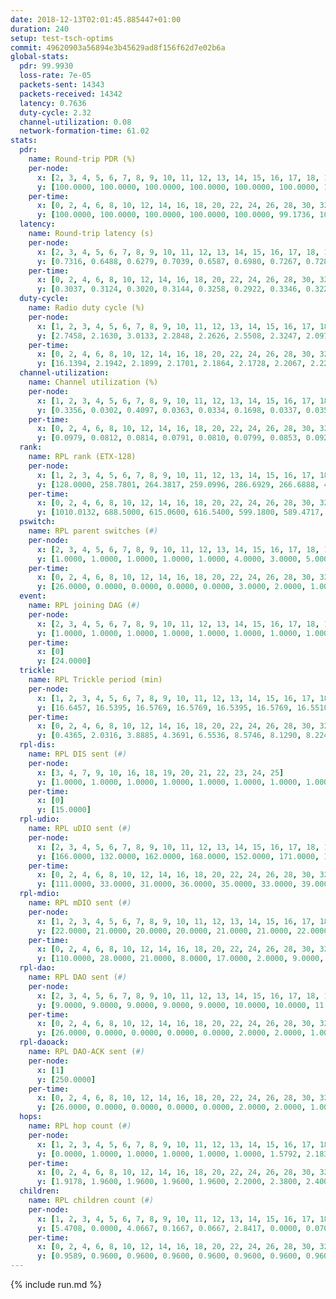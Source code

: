 ```yaml
---
date: 2018-12-13T02:01:45.885447+01:00
duration: 240
setup: test-tsch-optims
commit: 49620903a56894e3b45629ad8f156f62d7e02b6a
global-stats:
  pdr: 99.9930
  loss-rate: 7e-05
  packets-sent: 14343
  packets-received: 14342
  latency: 0.7636
  duty-cycle: 2.32
  channel-utilization: 0.08
  network-formation-time: 61.02
stats:
  pdr:
    name: Round-trip PDR (%)
    per-node:
      x: [2, 3, 4, 5, 6, 7, 8, 9, 10, 11, 12, 13, 14, 15, 16, 17, 18, 19, 20, 21, 22, 23, 24, 25]
      y: [100.0000, 100.0000, 100.0000, 100.0000, 100.0000, 100.0000, 100.0000, 100.0000, 100.0000, 100.0000, 100.0000, 99.8291, 100.0000, 100.0000, 100.0000, 100.0000, 100.0000, 100.0000, 100.0000, 100.0000, 100.0000, 100.0000, 100.0000, 100.0000]
    per-time:
      x: [0, 2, 4, 6, 8, 10, 12, 14, 16, 18, 20, 22, 24, 26, 28, 30, 32, 34, 36, 38, 40, 42, 44, 46, 48, 50, 52, 54, 56, 58, 60, 62, 64, 66, 68, 70, 72, 74, 76, 78, 80, 82, 84, 86, 88, 90, 92, 94, 96, 98, 100, 102, 104, 106, 108, 110, 112, 114, 116, 118, 120, 122, 124, 126, 128, 130, 132, 134, 136, 138, 140, 142, 144, 146, 148, 150, 152, 154, 156, 158, 160, 162, 164, 166, 168, 170, 172, 174, 176, 178, 180, 182, 184, 186, 188, 190, 192, 194, 196, 198, 200, 202, 204, 206, 208, 210, 212, 214, 216, 218, 220, 222, 224, 226, 228, 230, 232, 234, 236, 238, 240]
      y: [100.0000, 100.0000, 100.0000, 100.0000, 100.0000, 99.1736, 100.0000, 100.0000, 100.0000, 100.0000, 100.0000, 100.0000, 100.0000, 100.0000, 100.0000, 100.0000, 100.0000, 100.0000, 100.0000, 100.0000, 100.0000, 100.0000, 100.0000, 100.0000, 100.0000, 100.0000, 100.0000, 100.0000, 100.0000, 100.0000, 100.0000, 100.0000, 100.0000, 100.0000, 100.0000, 100.0000, 100.0000, 100.0000, 100.0000, 100.0000, 100.0000, 100.0000, 100.0000, 100.0000, 100.0000, 100.0000, 100.0000, 100.0000, 100.0000, 100.0000, 100.0000, 100.0000, 100.0000, 100.0000, 100.0000, 100.0000, 100.0000, 100.0000, 100.0000, 100.0000, 100.0000, 100.0000, 100.0000, 100.0000, 100.0000, 100.0000, 100.0000, 100.0000, 100.0000, 100.0000, 100.0000, 100.0000, 100.0000, 100.0000, 100.0000, 100.0000, 100.0000, 100.0000, 100.0000, 100.0000, 100.0000, 100.0000, 100.0000, 100.0000, 100.0000, 100.0000, 100.0000, 100.0000, 100.0000, 100.0000, 100.0000, 100.0000, 100.0000, 100.0000, 100.0000, 100.0000, 100.0000, 100.0000, 100.0000, 100.0000, 100.0000, 100.0000, 100.0000, 100.0000, 100.0000, 100.0000, 100.0000, 100.0000, 100.0000, 100.0000, 100.0000, 100.0000, 100.0000, 100.0000, 100.0000, 100.0000, 100.0000, 100.0000, 100.0000, 100.0000, null]
  latency:
    name: Round-trip latency (s)
    per-node:
      x: [2, 3, 4, 5, 6, 7, 8, 9, 10, 11, 12, 13, 14, 15, 16, 17, 18, 19, 20, 21, 22, 23, 24, 25]
      y: [0.7316, 0.6488, 0.6279, 0.7039, 0.6587, 0.6980, 0.7267, 0.7282, 0.6860, 0.6993, 0.7072, 0.7069, 0.8473, 0.7477, 0.8240, 0.7597, 0.7822, 0.8357, 0.8490, 0.8219, 0.8299, 0.9424, 0.9390, 0.8377]
    per-time:
      x: [0, 2, 4, 6, 8, 10, 12, 14, 16, 18, 20, 22, 24, 26, 28, 30, 32, 34, 36, 38, 40, 42, 44, 46, 48, 50, 52, 54, 56, 58, 60, 62, 64, 66, 68, 70, 72, 74, 76, 78, 80, 82, 84, 86, 88, 90, 92, 94, 96, 98, 100, 102, 104, 106, 108, 110, 112, 114, 116, 118, 120, 122, 124, 126, 128, 130, 132, 134, 136, 138, 140, 142, 144, 146, 148, 150, 152, 154, 156, 158, 160, 162, 164, 166, 168, 170, 172, 174, 176, 178, 180, 182, 184, 186, 188, 190, 192, 194, 196, 198, 200, 202, 204, 206, 208, 210, 212, 214, 216, 218, 220, 222, 224, 226, 228, 230, 232, 234, 236, 238, 240]
      y: [0.3037, 0.3124, 0.3020, 0.3144, 0.3258, 0.2922, 0.3346, 0.3227, 0.3398, 0.3322, 0.3172, 0.3284, 0.3203, 0.3432, 0.3263, 0.3298, 0.3376, 0.3284, 0.3188, 0.2812, 0.2815, 0.3090, 0.3111, 0.3044, 0.2709, 0.3206, 0.2996, 0.3013, 0.3201, 0.3346, 0.3351, 0.2832, 0.2958, 0.3035, 0.3036, 0.2993, 0.2993, 0.3247, 0.3172, 0.3169, 0.3205, 0.3305, 0.3145, 0.3459, 0.3092, 0.2971, 0.2976, 0.4093, 0.4915, 0.4551, 0.3234, 0.2881, 0.3402, 0.5067, 0.8804, 0.5990, 0.4943, 0.3834, 0.2942, 0.6015, 1.2728, 1.0409, 0.8904, 0.5410, 0.5386, 0.6102, 1.2530, 1.2718, 1.2383, 0.9746, 0.7943, 0.7342, 1.2585, 1.2630, 1.2753, 1.2526, 1.2462, 1.0506, 1.2602, 1.2480, 1.2561, 1.2553, 1.2636, 1.2554, 1.2469, 1.2338, 1.2166, 1.2382, 1.2457, 1.2496, 1.2435, 1.2491, 1.2341, 1.2575, 1.2487, 1.2555, 1.2442, 1.2458, 1.2421, 1.2546, 1.2623, 1.2645, 1.2643, 1.2585, 1.2608, 1.2457, 1.2701, 1.2492, 1.2384, 1.2623, 1.2518, 1.2386, 1.2495, 1.2716, 1.2274, 1.2564, 1.2345, 1.2624, 1.2493, 1.2883, null]
  duty-cycle:
    name: Radio duty cycle (%)
    per-node:
      x: [1, 2, 3, 4, 5, 6, 7, 8, 9, 10, 11, 12, 13, 14, 15, 16, 17, 18, 19, 20, 21, 22, 23, 24, 25]
      y: [2.7458, 2.1630, 3.0133, 2.2848, 2.2626, 2.5508, 2.3247, 2.0975, 2.1318, 2.1242, 2.1567, 2.2929, 2.3760, 2.2769, 2.4886, 2.1941, 2.3203, 2.4330, 2.3119, 2.2663, 2.1870, 2.2354, 2.2071, 2.2447, 2.1971]
    per-time:
      x: [0, 2, 4, 6, 8, 10, 12, 14, 16, 18, 20, 22, 24, 26, 28, 30, 32, 34, 36, 38, 40, 42, 44, 46, 48, 50, 52, 54, 56, 58, 60, 62, 64, 66, 68, 70, 72, 74, 76, 78, 80, 82, 84, 86, 88, 90, 92, 94, 96, 98, 100, 102, 104, 106, 108, 110, 112, 114, 116, 118, 120, 122, 124, 126, 128, 130, 132, 134, 136, 138, 140, 142, 144, 146, 148, 150, 152, 154, 156, 158, 160, 162, 164, 166, 168, 170, 172, 174, 176, 178, 180, 182, 184, 186, 188, 190, 192, 194, 196, 198, 200, 202, 204, 206, 208, 210, 212, 214, 216, 218, 220, 222, 224, 226, 228, 230, 232, 234, 236, 238, 240]
      y: [16.1394, 2.1942, 2.1899, 2.1701, 2.1864, 2.1728, 2.2067, 2.2215, 2.2030, 2.2088, 2.1965, 2.2133, 2.1910, 2.2048, 2.2534, 2.2173, 2.1947, 2.2163, 2.2094, 2.2073, 2.1782, 2.1717, 2.1972, 2.1953, 2.1883, 2.2028, 2.2029, 2.1842, 2.2268, 2.2102, 2.1990, 2.1923, 2.2023, 2.1855, 2.2038, 2.1859, 2.1797, 2.1791, 2.1908, 2.2004, 2.2217, 2.2092, 2.2028, 2.2294, 2.1866, 2.1877, 2.1977, 2.1748, 2.2119, 2.1966, 2.2072, 2.1927, 2.2058, 2.1835, 2.1905, 2.1629, 2.1780, 2.2014, 2.2119, 2.1999, 2.2098, 2.2001, 2.1715, 2.2057, 2.2033, 2.2045, 2.2175, 2.1986, 2.2188, 2.2064, 2.1969, 2.2184, 2.2004, 2.1962, 2.1997, 2.2057, 2.2094, 2.1941, 2.2000, 2.1956, 2.1906, 2.2023, 2.2078, 2.1862, 2.1876, 2.2167, 2.1974, 2.2039, 2.1794, 2.1880, 2.1849, 2.1924, 2.2146, 2.1915, 2.2071, 2.2022, 2.2000, 2.1856, 2.2001, 2.2078, 2.2094, 2.2105, 2.2102, 2.2032, 2.2082, 2.1925, 2.2113, 2.2087, 2.1780, 2.2014, 2.2017, 2.1939, 2.1936, 2.2095, 2.2172, 2.1903, 2.1923, 2.1957, 2.1929, 2.2109, null]
  channel-utilization:
    name: Channel utilization (%)
    per-node:
      x: [1, 2, 3, 4, 5, 6, 7, 8, 9, 10, 11, 12, 13, 14, 15, 16, 17, 18, 19, 20, 21, 22, 23, 24, 25]
      y: [0.3356, 0.0302, 0.4097, 0.0363, 0.0334, 0.1698, 0.0337, 0.0353, 0.0382, 0.0612, 0.0340, 0.1211, 0.0803, 0.0319, 0.1812, 0.0413, 0.0641, 0.1046, 0.0348, 0.0475, 0.0392, 0.0331, 0.0305, 0.0306, 0.0306]
    per-time:
      x: [0, 2, 4, 6, 8, 10, 12, 14, 16, 18, 20, 22, 24, 26, 28, 30, 32, 34, 36, 38, 40, 42, 44, 46, 48, 50, 52, 54, 56, 58, 60, 62, 64, 66, 68, 70, 72, 74, 76, 78, 80, 82, 84, 86, 88, 90, 92, 94, 96, 98, 100, 102, 104, 106, 108, 110, 112, 114, 116, 118, 120, 122, 124, 126, 128, 130, 132, 134, 136, 138, 140, 142, 144, 146, 148, 150, 152, 154, 156, 158, 160, 162, 164, 166, 168, 170, 172, 174, 176, 178, 180, 182, 184, 186, 188, 190, 192, 194, 196, 198, 200, 202, 204, 206, 208, 210, 212, 214, 216, 218, 220, 222, 224, 226, 228, 230, 232, 234, 236, 238, 240]
      y: [0.0979, 0.0812, 0.0814, 0.0791, 0.0810, 0.0799, 0.0853, 0.0922, 0.0855, 0.0864, 0.0859, 0.0901, 0.0836, 0.0883, 0.1014, 0.0902, 0.0831, 0.0890, 0.0887, 0.0865, 0.0787, 0.0769, 0.0829, 0.0832, 0.0808, 0.0843, 0.0848, 0.0792, 0.0936, 0.0885, 0.0855, 0.0812, 0.0835, 0.0797, 0.0865, 0.0802, 0.0790, 0.0786, 0.0819, 0.0836, 0.0893, 0.0861, 0.0841, 0.0910, 0.0807, 0.0805, 0.0832, 0.0783, 0.0873, 0.0823, 0.0842, 0.0806, 0.0850, 0.0791, 0.0809, 0.0716, 0.0772, 0.0840, 0.0852, 0.0822, 0.0879, 0.0838, 0.0750, 0.0857, 0.0843, 0.0853, 0.0882, 0.0805, 0.0865, 0.0836, 0.0824, 0.0879, 0.0829, 0.0813, 0.0819, 0.0848, 0.0840, 0.0806, 0.0828, 0.0825, 0.0796, 0.0847, 0.0858, 0.0792, 0.0768, 0.0872, 0.0815, 0.0832, 0.0768, 0.0801, 0.0777, 0.0804, 0.0857, 0.0792, 0.0834, 0.0818, 0.0821, 0.0778, 0.0822, 0.0846, 0.0862, 0.0865, 0.0857, 0.0849, 0.0854, 0.0815, 0.0868, 0.0880, 0.0776, 0.0845, 0.0839, 0.0810, 0.0798, 0.0850, 0.0898, 0.0813, 0.0820, 0.0828, 0.0804, 0.0864, null]
  rank:
    name: RPL rank (ETX-128)
    per-node:
      x: [1, 2, 3, 4, 5, 6, 7, 8, 9, 10, 11, 12, 13, 14, 15, 16, 17, 18, 19, 20, 21, 22, 23, 24, 25]
      y: [128.0000, 258.7801, 264.3817, 259.0996, 286.6929, 266.6888, 407.7582, 463.9095, 539.1429, 406.4523, 574.9673, 403.6434, 440.5207, 540.5802, 456.0000, 550.1255, 439.9502, 602.3887, 629.9315, 620.7284, 679.9960, 614.9061, 767.5382, 736.6626, 759.8333]
    per-time:
      x: [0, 2, 4, 6, 8, 10, 12, 14, 16, 18, 20, 22, 24, 26, 28, 30, 32, 34, 36, 38, 40, 42, 44, 46, 48, 50, 52, 54, 56, 58, 60, 62, 64, 66, 68, 70, 72, 74, 76, 78, 80, 82, 84, 86, 88, 90, 92, 94, 96, 98, 100, 102, 104, 106, 108, 110, 112, 114, 116, 118, 120, 122, 124, 126, 128, 130, 132, 134, 136, 138, 140, 142, 144, 146, 148, 150, 152, 154, 156, 158, 160, 162, 164, 166, 168, 170, 172, 174, 176, 178, 180, 182, 184, 186, 188, 190, 192, 194, 196, 198, 200, 202, 204, 206, 208, 210, 212, 214, 216, 218, 220, 222, 224, 226, 228, 230, 232, 234, 236, 238, 240]
      y: [1010.0132, 688.5000, 615.0600, 616.5400, 599.1800, 589.4717, 581.3462, 524.3922, 508.7400, 506.6800, 508.9200, 505.3600, 508.3600, 513.2941, 498.1800, 507.4000, 503.2200, 510.8627, 504.7255, 491.6078, 488.7500, 481.4800, 473.8200, 474.8000, 486.0400, 485.7400, 484.0800, 484.0200, 489.7692, 522.8000, 521.9600, 513.4800, 496.8800, 498.9600, 493.4231, 484.5800, 487.0800, 482.9615, 475.6400, 479.0577, 475.7600, 480.1600, 474.6200, 479.5200, 482.6346, 474.2549, 464.4706, 471.1600, 476.9200, 480.8200, 483.8235, 480.8800, 477.0588, 472.3400, 475.0000, 470.2800, 469.2353, 465.1200, 458.5200, 451.4200, 464.4000, 470.4000, 459.7200, 459.4118, 456.1923, 453.1373, 444.6667, 442.9600, 448.0200, 454.7200, 452.0000, 459.4600, 455.1923, 448.9216, 442.5000, 446.8000, 464.2600, 464.4600, 453.6600, 445.9800, 449.4200, 443.0784, 438.7600, 441.9200, 439.1176, 442.7400, 453.5098, 446.7000, 453.0196, 448.4400, 457.2600, 458.0600, 460.9811, 450.1961, 444.8600, 449.0400, 444.6000, 445.6600, 442.3000, 449.8824, 458.0980, 456.5400, 465.7255, 485.6200, 491.0000, 472.0600, 475.0980, 473.8269, 462.1765, 460.6275, 454.9020, 455.9608, 451.3725, 460.0800, 488.4340, 481.6154, 468.8600, 472.4600, 468.9804, 474.2642, null]
  pswitch:
    name: RPL parent switches (#)
    per-node:
      x: [2, 3, 4, 5, 6, 7, 8, 9, 10, 11, 12, 13, 14, 15, 16, 17, 18, 19, 20, 21, 22, 23, 24, 25]
      y: [1.0000, 1.0000, 1.0000, 1.0000, 1.0000, 4.0000, 3.0000, 5.0000, 1.0000, 5.0000, 4.0000, 2.0000, 3.0000, 2.0000, 7.0000, 1.0000, 7.0000, 8.0000, 3.0000, 9.0000, 5.0000, 9.0000, 3.0000, 6.0000]
    per-time:
      x: [0, 2, 4, 6, 8, 10, 12, 14, 16, 18, 20, 22, 24, 26, 28, 30, 32, 34, 36, 38, 40, 42, 44, 46, 48, 50, 52, 54, 56, 58, 60, 62, 64, 66, 68, 70, 72, 74, 76, 78, 80, 82, 84, 86, 88, 90, 92, 94, 96, 98, 100, 102, 104, 106, 108, 110, 112, 114, 116, 118, 120, 122, 124, 126, 128, 130, 132, 134, 136, 138, 140, 142, 144, 146, 148, 150, 152, 154, 156, 158, 160, 162, 164, 166, 168, 170, 172, 174, 176, 178, 180, 182, 184, 186, 188, 190, 192, 194, 196, 198, 200, 202, 204, 206, 208, 210, 212, 214, 216, 218, 220, 222, 224, 226, 228, 230, 232, 234, 236, 238, 240]
      y: [26.0000, 0.0000, 0.0000, 0.0000, 0.0000, 3.0000, 2.0000, 1.0000, 0.0000, 0.0000, 0.0000, 0.0000, 0.0000, 1.0000, 0.0000, 0.0000, 0.0000, 1.0000, 1.0000, 1.0000, 2.0000, 0.0000, 0.0000, 0.0000, 0.0000, 0.0000, 0.0000, 0.0000, 2.0000, 0.0000, 0.0000, 0.0000, 0.0000, 0.0000, 2.0000, 0.0000, 0.0000, 2.0000, 0.0000, 2.0000, 0.0000, 0.0000, 0.0000, 0.0000, 2.0000, 1.0000, 1.0000, 0.0000, 0.0000, 0.0000, 1.0000, 0.0000, 1.0000, 0.0000, 0.0000, 0.0000, 1.0000, 0.0000, 0.0000, 0.0000, 0.0000, 0.0000, 0.0000, 1.0000, 2.0000, 1.0000, 1.0000, 0.0000, 0.0000, 0.0000, 0.0000, 0.0000, 2.0000, 1.0000, 0.0000, 0.0000, 0.0000, 0.0000, 0.0000, 0.0000, 0.0000, 1.0000, 0.0000, 0.0000, 1.0000, 0.0000, 1.0000, 0.0000, 1.0000, 0.0000, 0.0000, 0.0000, 3.0000, 1.0000, 0.0000, 0.0000, 0.0000, 0.0000, 0.0000, 1.0000, 1.0000, 0.0000, 1.0000, 0.0000, 3.0000, 0.0000, 1.0000, 2.0000, 1.0000, 1.0000, 1.0000, 1.0000, 1.0000, 0.0000, 3.0000, 2.0000, 0.0000, 0.0000, 1.0000, 3.0000, 0.0000]
  event:
    name: RPL joining DAG (#)
    per-node:
      x: [2, 3, 4, 5, 6, 7, 8, 9, 10, 11, 12, 13, 14, 15, 16, 17, 18, 19, 20, 21, 22, 23, 24, 25]
      y: [1.0000, 1.0000, 1.0000, 1.0000, 1.0000, 1.0000, 1.0000, 1.0000, 1.0000, 1.0000, 1.0000, 1.0000, 1.0000, 1.0000, 1.0000, 1.0000, 1.0000, 1.0000, 1.0000, 1.0000, 1.0000, 1.0000, 1.0000, 1.0000]
    per-time:
      x: [0]
      y: [24.0000]
  trickle:
    name: RPL Trickle period (min)
    per-node:
      x: [1, 2, 3, 4, 5, 6, 7, 8, 9, 10, 11, 12, 13, 14, 15, 16, 17, 18, 19, 20, 21, 22, 23, 24, 25]
      y: [16.6457, 16.5395, 16.5769, 16.5769, 16.5395, 16.5769, 16.5510, 16.5472, 16.5459, 16.5395, 16.4144, 15.8597, 16.5434, 15.9516, 16.4619, 16.5623, 16.5395, 16.5529, 16.5497, 16.4947, 16.5559, 16.5384, 16.5183, 16.5306, 16.5447]
    per-time:
      x: [0, 2, 4, 6, 8, 10, 12, 14, 16, 18, 20, 22, 24, 26, 28, 30, 32, 34, 36, 38, 40, 42, 44, 46, 48, 50, 52, 54, 56, 58, 60, 62, 64, 66, 68, 70, 72, 74, 76, 78, 80, 82, 84, 86, 88, 90, 92, 94, 96, 98, 100, 102, 104, 106, 108, 110, 112, 114, 116, 118, 120, 122, 124, 126, 128, 130, 132, 134, 136, 138, 140, 142, 144, 146, 148, 150, 152, 154, 156, 158, 160, 162, 164, 166, 168, 170, 172, 174, 176, 178, 180, 182, 184, 186, 188, 190, 192, 194, 196, 198, 200, 202, 204, 206, 208, 210, 212, 214, 216, 218, 220, 222, 224, 226, 228, 230, 232, 234, 236, 238, 240]
      y: [0.4365, 2.0316, 3.8885, 4.3691, 6.5536, 8.5746, 8.1290, 8.2241, 9.0877, 16.4277, 16.7772, 16.7772, 16.7772, 16.7909, 17.1267, 17.4763, 17.4763, 17.4763, 17.4763, 17.4763, 17.4763, 17.4763, 17.4763, 17.4763, 17.4763, 17.4763, 17.4763, 17.4763, 17.4763, 17.4763, 17.4763, 17.4763, 17.4763, 17.4763, 17.4763, 17.4763, 17.4763, 17.4763, 17.4763, 17.4763, 17.4763, 17.4763, 17.4763, 17.4763, 17.4763, 17.4763, 17.4763, 17.4763, 17.4763, 17.4763, 17.4763, 17.4763, 17.4763, 17.4763, 17.4763, 17.4763, 17.4763, 17.4763, 17.4763, 17.4763, 17.4763, 17.4763, 17.4763, 17.4763, 17.4763, 17.4763, 17.4763, 17.4763, 17.4763, 17.4763, 17.4763, 17.4763, 17.4763, 17.4763, 17.4763, 17.4763, 17.4763, 17.4763, 17.4763, 17.4763, 17.4763, 17.4763, 17.4763, 17.4763, 17.4763, 17.4763, 17.4763, 17.4763, 17.4763, 17.4763, 17.4763, 17.4763, 17.4763, 17.4763, 17.4763, 17.4763, 17.4763, 17.4763, 17.4763, 17.4763, 17.4763, 17.4763, 17.4763, 17.4763, 17.4763, 17.4763, 17.4763, 17.4763, 17.4763, 17.4763, 17.4763, 17.4763, 17.4763, 17.4763, 17.4763, 17.4763, 17.4763, 17.4763, 17.4763, 17.4763, null]
  rpl-dis:
    name: RPL DIS sent (#)
    per-node:
      x: [3, 4, 7, 9, 10, 16, 18, 19, 20, 21, 22, 23, 24, 25]
      y: [1.0000, 1.0000, 1.0000, 1.0000, 1.0000, 1.0000, 1.0000, 1.0000, 1.0000, 1.0000, 2.0000, 1.0000, 1.0000, 1.0000]
    per-time:
      x: [0]
      y: [15.0000]
  rpl-udio:
    name: RPL uDIO sent (#)
    per-node:
      x: [2, 3, 4, 5, 6, 7, 8, 9, 10, 11, 12, 13, 14, 15, 16, 17, 18, 19, 20, 21, 22, 23, 24, 25]
      y: [166.0000, 132.0000, 162.0000, 168.0000, 152.0000, 171.0000, 162.0000, 166.0000, 163.0000, 168.0000, 156.0000, 165.0000, 159.0000, 158.0000, 170.0000, 171.0000, 168.0000, 171.0000, 166.0000, 168.0000, 164.0000, 169.0000, 167.0000, 166.0000]
    per-time:
      x: [0, 2, 4, 6, 8, 10, 12, 14, 16, 18, 20, 22, 24, 26, 28, 30, 32, 34, 36, 38, 40, 42, 44, 46, 48, 50, 52, 54, 56, 58, 60, 62, 64, 66, 68, 70, 72, 74, 76, 78, 80, 82, 84, 86, 88, 90, 92, 94, 96, 98, 100, 102, 104, 106, 108, 110, 112, 114, 116, 118, 120, 122, 124, 126, 128, 130, 132, 134, 136, 138, 140, 142, 144, 146, 148, 150, 152, 154, 156, 158, 160, 162, 164, 166, 168, 170, 172, 174, 176, 178, 180, 182, 184, 186, 188, 190, 192, 194, 196, 198, 200, 202, 204, 206, 208, 210, 212, 214, 216, 218, 220, 222, 224, 226, 228, 230, 232, 234, 236, 238, 240]
      y: [111.0000, 33.0000, 31.0000, 36.0000, 35.0000, 33.0000, 39.0000, 30.0000, 32.0000, 31.0000, 27.0000, 33.0000, 29.0000, 34.0000, 32.0000, 38.0000, 28.0000, 33.0000, 33.0000, 34.0000, 31.0000, 29.0000, 34.0000, 29.0000, 35.0000, 31.0000, 34.0000, 28.0000, 32.0000, 35.0000, 32.0000, 31.0000, 34.0000, 30.0000, 36.0000, 30.0000, 27.0000, 31.0000, 31.0000, 34.0000, 30.0000, 32.0000, 36.0000, 29.0000, 25.0000, 39.0000, 32.0000, 30.0000, 33.0000, 27.0000, 30.0000, 29.0000, 28.0000, 34.0000, 29.0000, 33.0000, 28.0000, 27.0000, 36.0000, 29.0000, 33.0000, 34.0000, 34.0000, 32.0000, 34.0000, 31.0000, 27.0000, 33.0000, 29.0000, 32.0000, 33.0000, 36.0000, 31.0000, 29.0000, 31.0000, 35.0000, 38.0000, 34.0000, 30.0000, 36.0000, 29.0000, 34.0000, 33.0000, 30.0000, 36.0000, 28.0000, 31.0000, 31.0000, 35.0000, 30.0000, 32.0000, 33.0000, 35.0000, 31.0000, 34.0000, 30.0000, 31.0000, 35.0000, 32.0000, 36.0000, 33.0000, 34.0000, 25.0000, 27.0000, 34.0000, 36.0000, 33.0000, 36.0000, 31.0000, 36.0000, 35.0000, 27.0000, 30.0000, 34.0000, 35.0000, 35.0000, 29.0000, 32.0000, 32.0000, 33.0000, 1.0000]
  rpl-mdio:
    name: RPL mDIO sent (#)
    per-node:
      x: [1, 2, 3, 4, 5, 6, 7, 8, 9, 10, 11, 12, 13, 14, 15, 16, 17, 18, 19, 20, 21, 22, 23, 24, 25]
      y: [22.0000, 21.0000, 20.0000, 20.0000, 21.0000, 21.0000, 22.0000, 21.0000, 21.0000, 21.0000, 21.0000, 29.0000, 21.0000, 27.0000, 23.0000, 20.0000, 21.0000, 22.0000, 20.0000, 20.0000, 20.0000, 21.0000, 20.0000, 21.0000, 20.0000]
    per-time:
      x: [0, 2, 4, 6, 8, 10, 12, 14, 16, 18, 20, 22, 24, 26, 28, 30, 32, 34, 36, 38, 40, 42, 44, 46, 48, 50, 52, 54, 56, 58, 60, 62, 64, 66, 68, 70, 72, 74, 76, 78, 80, 82, 84, 86, 88, 90, 92, 94, 96, 98, 100, 102, 104, 106, 108, 110, 112, 114, 116, 118, 120, 122, 124, 126, 128, 130, 132, 134, 136, 138, 140, 142, 144, 146, 148, 150, 152, 154, 156, 158, 160, 162, 164, 166, 168, 170, 172, 174, 176, 178, 180, 182, 184, 186, 188, 190, 192, 194, 196, 198, 200, 202, 204, 206, 208, 210, 212, 214, 216, 218, 220, 222, 224, 226, 228, 230, 232, 234, 236, 238, 240]
      y: [110.0000, 28.0000, 21.0000, 8.0000, 17.0000, 2.0000, 9.0000, 12.0000, 11.0000, 3.0000, 0.0000, 0.0000, 0.0000, 1.0000, 5.0000, 4.0000, 7.0000, 8.0000, 0.0000, 2.0000, 0.0000, 0.0000, 4.0000, 1.0000, 7.0000, 10.0000, 1.0000, 0.0000, 2.0000, 0.0000, 0.0000, 4.0000, 5.0000, 7.0000, 4.0000, 3.0000, 0.0000, 0.0000, 0.0000, 3.0000, 6.0000, 4.0000, 5.0000, 7.0000, 0.0000, 0.0000, 1.0000, 1.0000, 4.0000, 6.0000, 2.0000, 6.0000, 5.0000, 0.0000, 0.0000, 2.0000, 0.0000, 6.0000, 7.0000, 5.0000, 2.0000, 3.0000, 0.0000, 1.0000, 1.0000, 0.0000, 2.0000, 10.0000, 6.0000, 5.0000, 0.0000, 0.0000, 1.0000, 0.0000, 5.0000, 7.0000, 6.0000, 3.0000, 3.0000, 0.0000, 1.0000, 0.0000, 0.0000, 1.0000, 8.0000, 5.0000, 5.0000, 5.0000, 0.0000, 0.0000, 0.0000, 0.0000, 8.0000, 3.0000, 4.0000, 6.0000, 4.0000, 0.0000, 0.0000, 2.0000, 2.0000, 2.0000, 5.0000, 7.0000, 7.0000, 0.0000, 2.0000, 0.0000, 0.0000, 2.0000, 3.0000, 3.0000, 8.0000, 7.0000, 0.0000, 1.0000, 0.0000, 1.0000, 6.0000, 7.0000, 0.0000]
  rpl-dao:
    name: RPL DAO sent (#)
    per-node:
      x: [2, 3, 4, 5, 6, 7, 8, 9, 10, 11, 12, 13, 14, 15, 16, 17, 18, 19, 20, 21, 22, 23, 24, 25]
      y: [9.0000, 9.0000, 9.0000, 9.0000, 9.0000, 10.0000, 10.0000, 11.0000, 9.0000, 12.0000, 10.0000, 10.0000, 10.0000, 10.0000, 11.0000, 9.0000, 12.0000, 12.0000, 10.0000, 13.0000, 11.0000, 13.0000, 10.0000, 12.0000]
    per-time:
      x: [0, 2, 4, 6, 8, 10, 12, 14, 16, 18, 20, 22, 24, 26, 28, 30, 32, 34, 36, 38, 40, 42, 44, 46, 48, 50, 52, 54, 56, 58, 60, 62, 64, 66, 68, 70, 72, 74, 76, 78, 80, 82, 84, 86, 88, 90, 92, 94, 96, 98, 100, 102, 104, 106, 108, 110, 112, 114, 116, 118, 120, 122, 124, 126, 128, 130, 132, 134, 136, 138, 140, 142, 144, 146, 148, 150, 152, 154, 156, 158, 160, 162, 164, 166, 168, 170, 172, 174, 176, 178, 180, 182, 184, 186, 188, 190, 192, 194, 196, 198, 200, 202, 204, 206, 208, 210, 212, 214, 216, 218, 220, 222, 224, 226, 228, 230, 232, 234, 236, 238, 240]
      y: [26.0000, 0.0000, 0.0000, 0.0000, 0.0000, 2.0000, 2.0000, 1.0000, 0.0000, 0.0000, 0.0000, 0.0000, 0.0000, 1.0000, 20.0000, 0.0000, 0.0000, 0.0000, 2.0000, 1.0000, 3.0000, 0.0000, 0.0000, 0.0000, 0.0000, 0.0000, 0.0000, 0.0000, 19.0000, 0.0000, 0.0000, 0.0000, 2.0000, 0.0000, 5.0000, 0.0000, 0.0000, 2.0000, 0.0000, 2.0000, 0.0000, 0.0000, 11.0000, 5.0000, 2.0000, 1.0000, 2.0000, 0.0000, 2.0000, 1.0000, 1.0000, 0.0000, 2.0000, 1.0000, 1.0000, 0.0000, 7.0000, 7.0000, 0.0000, 1.0000, 1.0000, 0.0000, 2.0000, 2.0000, 2.0000, 2.0000, 2.0000, 0.0000, 1.0000, 0.0000, 2.0000, 12.0000, 2.0000, 1.0000, 1.0000, 0.0000, 0.0000, 2.0000, 1.0000, 2.0000, 0.0000, 2.0000, 1.0000, 0.0000, 1.0000, 9.0000, 5.0000, 1.0000, 1.0000, 1.0000, 0.0000, 1.0000, 3.0000, 2.0000, 1.0000, 2.0000, 1.0000, 0.0000, 0.0000, 6.0000, 8.0000, 0.0000, 2.0000, 1.0000, 2.0000, 1.0000, 4.0000, 2.0000, 1.0000, 2.0000, 1.0000, 1.0000, 1.0000, 4.0000, 10.0000, 2.0000, 0.0000, 1.0000, 1.0000, 2.0000, 0.0000]
  rpl-daoack:
    name: RPL DAO-ACK sent (#)
    per-node:
      x: [1]
      y: [250.0000]
    per-time:
      x: [0, 2, 4, 6, 8, 10, 12, 14, 16, 18, 20, 22, 24, 26, 28, 30, 32, 34, 36, 38, 40, 42, 44, 46, 48, 50, 52, 54, 56, 58, 60, 62, 64, 66, 68, 70, 72, 74, 76, 78, 80, 82, 84, 86, 88, 90, 92, 94, 96, 98, 100, 102, 104, 106, 108, 110, 112, 114, 116, 118, 120, 122, 124, 126, 128, 130, 132, 134, 136, 138, 140, 142, 144, 146, 148, 150, 152, 154, 156, 158, 160, 162, 164, 166, 168, 170, 172, 174, 176, 178, 180, 182, 184, 186, 188, 190, 192, 194, 196, 198, 200, 202, 204, 206, 208, 210, 212, 214, 216, 218, 220, 222, 224, 226, 228, 230, 232, 234, 236, 238, 240]
      y: [26.0000, 0.0000, 0.0000, 0.0000, 0.0000, 2.0000, 2.0000, 1.0000, 0.0000, 0.0000, 0.0000, 0.0000, 0.0000, 1.0000, 20.0000, 0.0000, 0.0000, 1.0000, 1.0000, 1.0000, 3.0000, 0.0000, 0.0000, 0.0000, 0.0000, 0.0000, 0.0000, 0.0000, 19.0000, 0.0000, 0.0000, 0.0000, 2.0000, 0.0000, 5.0000, 0.0000, 0.0000, 2.0000, 0.0000, 2.0000, 0.0000, 0.0000, 11.0000, 5.0000, 2.0000, 1.0000, 2.0000, 0.0000, 2.0000, 1.0000, 1.0000, 0.0000, 2.0000, 1.0000, 1.0000, 0.0000, 7.0000, 7.0000, 0.0000, 1.0000, 1.0000, 0.0000, 2.0000, 2.0000, 2.0000, 2.0000, 2.0000, 0.0000, 1.0000, 0.0000, 2.0000, 12.0000, 2.0000, 1.0000, 1.0000, 0.0000, 0.0000, 2.0000, 1.0000, 2.0000, 0.0000, 2.0000, 1.0000, 0.0000, 1.0000, 9.0000, 5.0000, 1.0000, 1.0000, 1.0000, 0.0000, 1.0000, 3.0000, 2.0000, 1.0000, 2.0000, 1.0000, 0.0000, 0.0000, 6.0000, 8.0000, 0.0000, 2.0000, 1.0000, 2.0000, 1.0000, 4.0000, 2.0000, 1.0000, 2.0000, 1.0000, 1.0000, 1.0000, 4.0000, 10.0000, 2.0000, 0.0000, 1.0000, 1.0000, 2.0000, 0.0000]
  hops:
    name: RPL hop count (#)
    per-node:
      x: [1, 2, 3, 4, 5, 6, 7, 8, 9, 10, 11, 12, 13, 14, 15, 16, 17, 18, 19, 20, 21, 22, 23, 24, 25]
      y: [0.0000, 1.0000, 1.0000, 1.0000, 1.0000, 1.0000, 1.5792, 2.1833, 2.2250, 2.0000, 2.9917, 1.9500, 2.1167, 2.9500, 2.0000, 2.7208, 2.0000, 2.9500, 3.1958, 3.1046, 3.2458, 3.0000, 3.9500, 3.9540, 3.9500]
    per-time:
      x: [0, 2, 4, 6, 8, 10, 12, 14, 16, 18, 20, 22, 24, 26, 28, 30, 32, 34, 36, 38, 40, 42, 44, 46, 48, 50, 52, 54, 56, 58, 60, 62, 64, 66, 68, 70, 72, 74, 76, 78, 80, 82, 84, 86, 88, 90, 92, 94, 96, 98, 100, 102, 104, 106, 108, 110, 112, 114, 116, 118, 120, 122, 124, 126, 128, 130, 132, 134, 136, 138, 140, 142, 144, 146, 148, 150, 152, 154, 156, 158, 160, 162, 164, 166, 168, 170, 172, 174, 176, 178, 180, 182, 184, 186, 188, 190, 192, 194, 196, 198, 200, 202, 204, 206, 208, 210, 212, 214, 216, 218, 220, 222, 224, 226, 228, 230, 232, 234, 236, 238]
      y: [1.9178, 1.9600, 1.9600, 1.9600, 1.9600, 2.2000, 2.3800, 2.4000, 2.4000, 2.4000, 2.4000, 2.4000, 2.4000, 2.4000, 2.4000, 2.4000, 2.4000, 2.3800, 2.3600, 2.3200, 2.2800, 2.2800, 2.2800, 2.2800, 2.2800, 2.2800, 2.2800, 2.2800, 2.2800, 2.2800, 2.2800, 2.2800, 2.2800, 2.2800, 2.2800, 2.2800, 2.2800, 2.2800, 2.2800, 2.2800, 2.2800, 2.2800, 2.2800, 2.2800, 2.2600, 2.2400, 2.2400, 2.2400, 2.2400, 2.2400, 2.2800, 2.2800, 2.2800, 2.2800, 2.2800, 2.2800, 2.2800, 2.2800, 2.2800, 2.2800, 2.2800, 2.2800, 2.2800, 2.2800, 2.3200, 2.3200, 2.3200, 2.3200, 2.3200, 2.3200, 2.3200, 2.3200, 2.3200, 2.3200, 2.3200, 2.3200, 2.3200, 2.3200, 2.3200, 2.3200, 2.3000, 2.2800, 2.2800, 2.2800, 2.2800, 2.2800, 2.2800, 2.2800, 2.2800, 2.2800, 2.2800, 2.2800, 2.2600, 2.2800, 2.2800, 2.2800, 2.2800, 2.2800, 2.2800, 2.2800, 2.2800, 2.2800, 2.2800, 2.2800, 2.2800, 2.2800, 2.2800, 2.2800, 2.3000, 2.3200, 2.3200, 2.3200, 2.3200, 2.3200, 2.2800, 2.2800, 2.2800, 2.2800, 2.2800, 2.2800]
  children:
    name: RPL children count (#)
    per-node:
      x: [1, 2, 3, 4, 5, 6, 7, 8, 9, 10, 11, 12, 13, 14, 15, 16, 17, 18, 19, 20, 21, 22, 23, 24, 25]
      y: [5.4708, 0.0000, 4.0667, 0.1667, 0.0667, 2.8417, 0.0000, 0.0708, 0.1042, 1.1125, 0.0000, 2.0667, 1.0292, 0.0000, 2.6333, 0.2208, 0.7542, 2.4292, 0.1042, 0.6109, 0.1958, 0.0500, 0.0000, 0.0000, 0.0000]
    per-time:
      x: [0, 2, 4, 6, 8, 10, 12, 14, 16, 18, 20, 22, 24, 26, 28, 30, 32, 34, 36, 38, 40, 42, 44, 46, 48, 50, 52, 54, 56, 58, 60, 62, 64, 66, 68, 70, 72, 74, 76, 78, 80, 82, 84, 86, 88, 90, 92, 94, 96, 98, 100, 102, 104, 106, 108, 110, 112, 114, 116, 118, 120, 122, 124, 126, 128, 130, 132, 134, 136, 138, 140, 142, 144, 146, 148, 150, 152, 154, 156, 158, 160, 162, 164, 166, 168, 170, 172, 174, 176, 178, 180, 182, 184, 186, 188, 190, 192, 194, 196, 198, 200, 202, 204, 206, 208, 210, 212, 214, 216, 218, 220, 222, 224, 226, 228, 230, 232, 234, 236, 238]
      y: [0.9589, 0.9600, 0.9600, 0.9600, 0.9600, 0.9600, 0.9600, 0.9600, 0.9600, 0.9600, 0.9600, 0.9600, 0.9600, 0.9600, 0.9600, 0.9600, 0.9600, 0.9600, 0.9600, 0.9600, 0.9600, 0.9600, 0.9600, 0.9600, 0.9600, 0.9600, 0.9600, 0.9600, 0.9600, 0.9600, 0.9600, 0.9600, 0.9600, 0.9600, 0.9600, 0.9600, 0.9600, 0.9600, 0.9600, 0.9600, 0.9600, 0.9600, 0.9600, 0.9600, 0.9600, 0.9600, 0.9600, 0.9600, 0.9600, 0.9600, 0.9600, 0.9600, 0.9600, 0.9600, 0.9600, 0.9600, 0.9600, 0.9600, 0.9600, 0.9600, 0.9600, 0.9600, 0.9600, 0.9600, 0.9600, 0.9600, 0.9600, 0.9600, 0.9600, 0.9600, 0.9600, 0.9600, 0.9600, 0.9600, 0.9600, 0.9600, 0.9600, 0.9600, 0.9600, 0.9600, 0.9600, 0.9600, 0.9600, 0.9600, 0.9600, 0.9600, 0.9600, 0.9600, 0.9600, 0.9600, 0.9600, 0.9600, 0.9600, 0.9600, 0.9600, 0.9600, 0.9600, 0.9600, 0.9600, 0.9600, 0.9600, 0.9600, 0.9600, 0.9600, 0.9600, 0.9600, 0.9600, 0.9600, 0.9600, 0.9600, 0.9600, 0.9600, 0.9600, 0.9600, 0.9600, 0.9600, 0.9600, 0.9600, 0.9600, 0.9600]
---
```


{% include run.md %}
